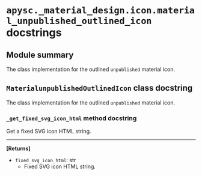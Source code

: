 # `apysc._material_design.icon.material_unpublished_outlined_icon` docstrings

## Module summary

The class implementation for the outlined `unpublished` material icon.

## `MaterialunpublishedOutlinedIcon` class docstring

The class implementation for the outlined `unpublished` material icon.

### `_get_fixed_svg_icon_html` method docstring

Get a fixed SVG icon HTML string.<hr>

**[Returns]**

- `fixed_svg_icon_html`: str
  - Fixed SVG icon HTML string.